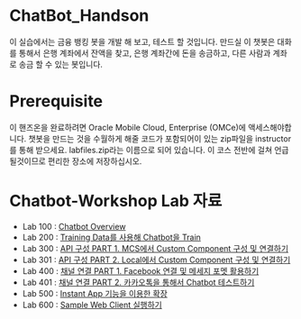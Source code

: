 # ChatBot_Handson

이 실습에서는 금융 뱅킹 봇을 개발 해 보고, 테스트 할 것입니다. 만드실 이 챗봇은 대화를 통해서 은행 계좌에서 잔액을 찾고, 은행 계좌간에 돈을 송금하고, 다른 사람과 계좌로 송금 할 수 있는 봇입니다. 

# Prerequisite 

이 핸즈온을 완료하려면 Oracle Mobile Cloud, Enterprise (OMCe)에 액세스해야합니다. 챗봇을 만드는 것을 수월하게 해줄 코드가 포함되어이 있는 zip파일을 instructor를 통해 받으세요. labfiles.zip라는 이름으로 되어 있습니다. 이 코스 전반에 걸쳐 언급 될것이므로 편리한 장소에 저장하십시오.

# Chatbot-Workshop Lab 자료

* Lab 100 : [Chatbot Overview](Lab100%20-%20Chatbot%20Overview.md)
* Lab 200 : [Training Data를 사용해 Chatbot을 Train](Lab200%20-%20Training%20Data를%20사용해%20Chatbot을%20Train.md)
* Lab 300 : [API 구성 PART 1. MCS에서 Custom Component 구성 및 연결하기](https://github.com/OracleCloudKr/ChatBot_Workshop/blob/master/Lab300%20-%20API%20%EA%B5%AC%EC%84%B1%20PART%201.%20MCS%EC%97%90%EC%84%9C%20Custom%20Component%20%EA%B5%AC%EC%84%B1%20%EB%B0%8F%20%EC%97%B0%EA%B2%B0%ED%95%98%EA%B8%B0.md)
* Lab 301 : [API 구성 PART 2. Local에서 Custom Component 구성 및 연결하기](https://github.com/OracleCloudKr/ChatBot_Workshop/blob/master/Lab301%20-%20API%20%EA%B5%AC%EC%84%B1%20PART%202.%20Local%EC%97%90%EC%84%9C%20Custom%20Component%20%EA%B5%AC%EC%84%B1%20%EB%B0%8F%20%EC%97%B0%EA%B2%B0%ED%95%98%EA%B8%B0.md)
* Lab 400 : [채널 연결 PART 1. Facebook 연결 및 메세지 포멧 활용하기](https://github.com/OracleCloudKr/ChatBot_Workshop/blob/master/Lab400%20-%20%EC%B1%84%EB%84%90%20%EC%97%B0%EA%B2%B0%20PART%201.%20Facebook%20%EC%97%B0%EA%B2%B0%20%EB%B0%8F%20%EB%A9%94%EC%84%B8%EC%A7%80%20%ED%8F%AC%EB%A9%A7%20%ED%99%9C%EC%9A%A9%ED%95%98%EA%B8%B0.md)
* Lab 401 : [채널 연결 PART 2. 카카오톡을 통해서 Chatbot 테스트하기](https://github.com/OracleCloudKr/ChatBot_Workshop/blob/master/Lab401%20-%20%EC%B1%84%EB%84%90%20%EC%97%B0%EA%B2%B0%20PART%202.%20%EC%B9%B4%EC%B9%B4%EC%98%A4%ED%86%A1%EC%9D%84%20%ED%86%B5%ED%95%B4%EC%84%9C%20Chatbot%20%ED%85%8C%EC%8A%A4%ED%8A%B8%ED%95%98%EA%B8%B0.md)
* Lab 500 : [Instant App 기능을 이용한 확장](https://github.com/OracleCloudKr/ChatBot_Workshop/blob/master/Lab500%20-%20Instant%20App%20%EA%B8%B0%EB%8A%A5%EC%9D%84%20%EC%9D%B4%EC%9A%A9%ED%95%9C%20%ED%99%95%EC%9E%A5.md)
* Lab 600 : [Sample Web Client 실행하기](https://github.com/OracleCloudKr/ChatBot_Workshop/blob/master/Lab600%20-%20Sample%20Web%20Client%20%EC%8B%A4%ED%96%89%ED%95%98%EA%B8%B0.md)


